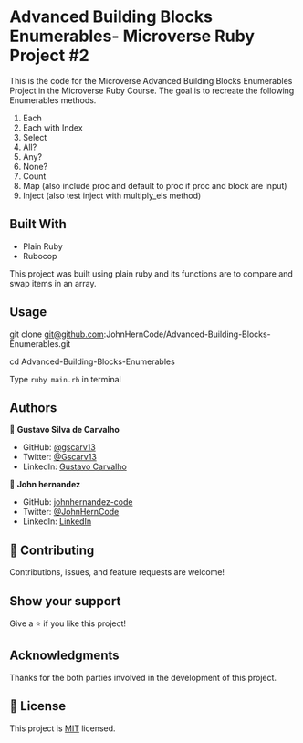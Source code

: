 # Advanced Building Blocks Enumerables- Microverse Ruby Project #2

This is the code for the Microverse Advanced Building Blocks Enumerables Project in the Microverse Ruby Course.
The goal is to recreate the following Enumerables methods. 

1. Each
2. Each with Index
3. Select
4. All?
5. Any?
6. None?
7. Count
8. Map (also include proc and default to proc if proc and block are input)
9. Inject (also test inject with multiply_els method)

## Built With

- Plain Ruby
- Rubocop

This project was built using plain ruby and its functions are to compare and swap items in an array. 

## Usage

git clone git@github.com:JohnHernCode/Advanced-Building-Blocks-Enumerables.git

cd Advanced-Building-Blocks-Enumerables

Type `ruby main.rb` in terminal

## Authors

👤 **Gustavo Silva de Carvalho**

- GitHub: [@gscarv13](https://github.com/gscarv13)
- Twitter: [@Gscarv13](https://twitter.com/Gscarv13)
- LinkedIn: [Gustavo Carvalho](https://www.linkedin.com/in/gustavo-silva-de-carvalho-72998a156/)

👤 **John hernandez**

- GitHub: [johnhernandez-code](https://github.com/johnhernandez-code)
- Twitter: [@JohnHernCode](https://twitter.com/JohnHernCode)
- LinkedIn: [LinkedIn](https://www.linkedin.com/in/john-hernandez-56a7821b8/)

## 🤝 Contributing

Contributions, issues, and feature requests are welcome!

## Show your support

Give a ⭐️ if you like this project!

## Acknowledgments

Thanks for the both parties involved in the development of this project.

## 📝 License

This project is [MIT](https://github.com/JohnHernCode/Advanced-Building-Blocks-Enumerables/blob/main/LICENSE) licensed.
